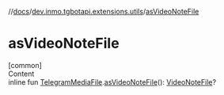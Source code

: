 //[docs](../../index.md)/[dev.inmo.tgbotapi.extensions.utils](index.md)/[asVideoNoteFile](as-video-note-file.md)



# asVideoNoteFile  
[common]  
Content  
inline fun [TelegramMediaFile](../dev.inmo.tgbotapi.types.files.abstracts/-telegram-media-file/index.md).[asVideoNoteFile](as-video-note-file.md)(): [VideoNoteFile](../dev.inmo.tgbotapi.types.files/-video-note-file/index.md)?  



